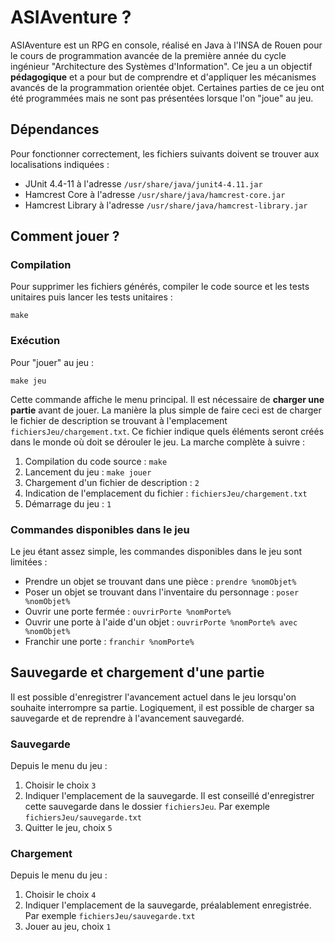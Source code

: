 # ASIAventure ?
ASIAventure est un RPG en console, réalisé en Java à l'INSA de Rouen pour le cours de programmation avancée de la première année du cycle ingénieur "Architecture des Systèmes d'Information". Ce jeu a un objectif **pédagogique** et a pour but de comprendre et d'appliquer les mécanismes avancés de la programmation orientée objet. Certaines parties de ce jeu ont été programmées mais ne sont pas présentées lorsque l'on "joue" au jeu.

## Dépendances
Pour fonctionner correctement, les fichiers suivants doivent se trouver aux localisations indiquées :

- JUnit 4.4-11 à l'adresse `/usr/share/java/junit4-4.11.jar`
- Hamcrest Core à l'adresse `/usr/share/java/hamcrest-core.jar`
- Hamcrest Library à l'adresse `/usr/share/java/hamcrest-library.jar`

## Comment jouer ?
### Compilation
Pour supprimer les fichiers générés, compiler le code source et les tests unitaires puis lancer les tests unitaires :

	make

### Exécution
Pour "jouer" au jeu :

	make jeu

Cette commande affiche le menu principal. Il est nécessaire de **charger une partie** avant de jouer. La manière la plus simple de faire ceci est de charger le fichier de description se trouvant à l'emplacement `fichiersJeu/chargement.txt`. Ce fichier indique quels éléments seront créés dans le monde où doit se dérouler le jeu. La marche complète à suivre :

1. Compilation du code source : `make`
2. Lancement du jeu : `make jouer`
3. Chargement d'un fichier de description : `2`
4. Indication de l'emplacement du fichier : `fichiersJeu/chargement.txt`
5. Démarrage du jeu : `1`

### Commandes disponibles dans le jeu
Le jeu étant assez simple, les commandes disponibles dans le jeu sont limitées :

- Prendre un objet se trouvant dans une pièce : `prendre %nomObjet%`
- Poser un objet se trouvant dans l'inventaire du personnage : `poser %nomObjet%`
- Ouvrir une porte fermée : `ouvrirPorte %nomPorte%`
- Ouvrir une porte à l'aide d'un objet : `ouvrirPorte %nomPorte% avec %nomObjet%`
- Franchir une porte : `franchir %nomPorte%`

## Sauvegarde et chargement d'une partie
Il est possible d'enregistrer l'avancement actuel dans le jeu lorsqu'on souhaite interrompre sa partie. Logiquement, il est possible de charger sa sauvegarde et de reprendre à l'avancement sauvegardé.

### Sauvegarde
Depuis le menu du jeu :

1. Choisir le choix `3`
2. Indiquer l'emplacement de la sauvegarde. Il est conseillé d'enregistrer cette sauvegarde dans le dossier `fichiersJeu`. Par exemple `fichiersJeu/sauvegarde.txt`
3. Quitter le jeu, choix `5`

### Chargement
Depuis le menu du jeu :
1. Choisir le choix `4`
2. Indiquer l'emplacement de la sauvegarde, préalablement enregistrée. Par exemple `fichiersJeu/sauvegarde.txt`
3. Jouer au jeu, choix `1`